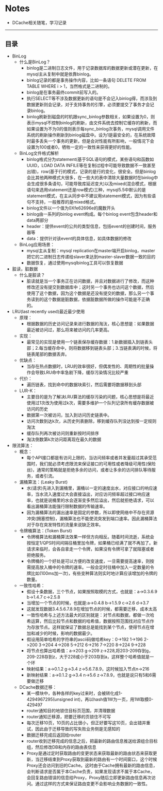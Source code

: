 # Notes
- DCache相关随笔，学习记录
-------------
目录
-------------
* BinLog
  - 什么是BinLog？
      - binlog是二进制日志文件，用于记录数据库的数据更新或潜在更新，在mysql主从复制中就是依靠binlog。
      - binlog记录的都是事务操作内容，比如一条语句 DELETE FROM TABLE WHERE i > 1，当然格式是二进制的。
      - binlog是在事务最终commit前写入的。
      - 执行SELECT等不涉及数据更新的语句是不会记入binlog得，而涉及到数据更新则会记录，对于支持事务的引擎，必须要提交了事务才会记录binlog。
      - binlog刷新到磁盘的时机跟sync_binlog参数相关，如果设置为0，则表示mysql不控制binlog的刷新，由文件系统去控制它缓存的刷新，而如果设置为不为0的值则表示每sync_binlog次事务，mysql调用文件系统的刷新操作刷新到binlog磁盘中。设为1是最安全的，在系统故障时最多丢失一个事务的更新，但是会对性能有所影响，一般情况下会设置为100或者0，牺牲一定的一致性来获得更好的性能。
  - BinLog文件格式解析
      - binlog格式分为statement(基于SQL语句的模式，某些语句和函数如UUID，LOAD DATA INFILE等在复制过程中可能导致数据不一致甚至出错)，row(基于行的模式，记录的是行的变化，很安全。但是binlog会比其他两种模式大很多，在一些大的表中清除大量数据时在binlog中会生成很多条语句，可能导致库延迟变大)以及mixed(混合模式，根据语句来选用statement还是row模式)三种，mysql5.5中默认的是statement模式，在主从同步中不建议用statement模式，因为有些语句不支持，一般推荐的是mixed格式。
      - binlog文件以一个值为0Xfe62696e的魔数开头
      - binlog由一系列的binlog event构成。每个binlog event包含header和data两部分
      - header：提供event的公共的类型信息，包括event的创建时间，服务器等
      - data：提供针对该event的具体信息，如具体数据的修改
  - BinLog应用场景：
      - mysql主从复制：mysql replication在master端开启binlog，master把它的二进制日志传递给slaver来达到master-slaver数据一致的目的
      - 数据恢复，通过使用mysqlbinlog工具可以恢复数据
* 脏读，脏数据
  - 什么是脏读？
      - 脏读就是当一个事务正在访问数据，并且对数据进行了修改，而这种修改还没有提交到数据库中；这时另一个事务也访问这个数据，然后使用了这个数据，因为这个数据是还没有提交的数据，那么另一个事务读到的这个数据是脏数据，依据脏数据所做的操作可能是不正确的。
* LRU(last recently used)最近最少使用
  - 原理：
      - 根据数据的历史访问记录来进行数据的淘汰，核心思想是：如果数据最近被访问过，那么将来被访问的几率更高。
  - 实现：
      - 最常见的实现是使用一个链表保存缓存数据：1.新数据插入到链表头部；2.每当缓存命中，则将数据移到链表头部；3.当链表满的时候，将链表尾部的数据丢弃。
  - 优缺点：
      - 当存在热点数据时，LRU的效率很好，但偶发性的、周期性的批量操作会导致LRU命中率急剧下降，缓存污染情况比较严重
  - 代价：
      - 遍历链表，找到命中的数据块索引，然后需要将数据移到头部
  - LUR-K：
      - 主要目的是为了解决LRU算法的缓存污染的问题，核心思想是将最近使用过1次改为使用过k次，需要多维护一个队列记录所有缓存数据被访问的历史
      - 数据第一次被访问，加入到访问历史链表中。
      - 访问次数到达k次，从历史列表删除，移到缓存队列没达到按一定规则淘汰
      - 缓存队列再次被访问则重新按时间排序
      - 淘汰倒数第k次访问距离现在最久的数据
* 限流算法：
  - 概念：
      - 每个API接口都是有访问上限的，当访问频率或者并发量超过其承受范围时，我们就必须考虑限流来保证接口的可用性或者降级可用性(保险丝)，通常的策略就是拒绝多余的访问，或者让多余的访问排队等待服务，或者引流。
  - 漏桶算法：(Leaky Burst)
      - 水(请求)先进入到漏桶里，漏桶以一定的速度出水，对应接口的响应速率，当水流入速度过大会直接溢出，对应访问频率超过接口响应速率，也就是说桶里的水会逐渐变多然后溢出，然后就拒绝请求，可以看出漏桶算法能强行限制数据的传输速率。
      - 因为漏桶算法的漏出速率是固定的参数，所以即使网络中不存在资源冲突(拥塞控制)，漏桶算法也不能使流突发到端口速率。因此漏桶算法对于存在突发特性的流量来说缺乏效率。
  - 令牌桶算法：(Token Burst)
      - 令牌桶算法和漏桶算法效果一样但方向相反。随着时间流逝，系统会按恒定1/QPS时间间隔往桶里加令牌，如果桶已经满了就不再加了。新请求来临时，会各自拿走一个令牌，如果没有令牌可拿了就阻塞或者拒绝服务。
      - 令牌桶的一个好处是可以方便的改变速度，一旦需要提高速率，则按需提高放入桶中的令牌的速率。一般会定时往桶中加入一定数量的令牌比如(100ms加一次)，有些变种算法则实时地计算应该增加的令牌的数量。
  - 一致性哈希：
      - 假设十条数据，三个节点，如果按照取模的方式，也就是：a->0.3.6.9 b->1.4.7 c->2.5.8
      - 当增加一个节点的时候，也就是:a->0.4.8 b->1.5.9 c->2.6 d->3.7
      - 这就发现数据3.4.5.6.7.8.9在增加节点的时候，都需要迁移，成本太高
      - 一致性哈希与上述方法最大的区别就是：对节点和数据，都做一次哈希运算，然后比较节点和数据的哈希值，数据按照范围找对应节点作为存放节点。这样就保证了数据总是能找到某个节点，使得节点在增加和减少的时候，影响的数据最少。
      - 假设用简单哈希的字符串的ascii码做哈希key：0->192 1->196 2->200 3->204 4->208 5->212 6->216 7->220 8->224 9->228
      - 将节点也算出哈希值：a->203 g->209 z->228,将203-209存到g，209-228存到z，大于228或小于203存到a，这样整个哈希值就是一个环
      - 映射结果：a->0.1.2 g->3.4 z->5.6.7.8.9，这时候加入节点n->216
      - 新映射结果：a->0.1.2 g->3.4 n->5.6 z->7.8.9，也就是说只有5和6需要做迁移
  - DCache数据迁移：
      - 某一模块中，各种各样的key过来时，会被转化成1-4294967295(unsigned int)，再以hash值1W为一页，用1W取模0-429497
      - router通知目的地锁住目标页范围，并清理数据
      - router通知迁移源，把要迁移的页锁住不可写
      - 每次迁移10页，10页的占比很小，但正好要写这10页，会出错并重试，因此由于迁移导致的写失败业务侧是无感知的
      - 数据迁移完成后返回给router
      - router收到迁移完成的信息之后，把最新的路由信息推送给源组合目标组，然后修改DB和内存的路由表信息
      - Proxy是通过定时获取路由的变更状态来获取最新的路由状态来获取更新，当迁移结束到Proxy获取到最新的路由有一个时间窗口，这个时候Proxy还会访问到旧的Cache。这时由于Cache拥有最新的路由信息，会判断请求是否属于本Cache负责，如果发现请求不属于本Cache，会回复路由错误的信息给Proxy，Proxy随后立即更新路由信息再次访问。通过这样的方式来保证路由变更不会影响业务数据的一致性。


